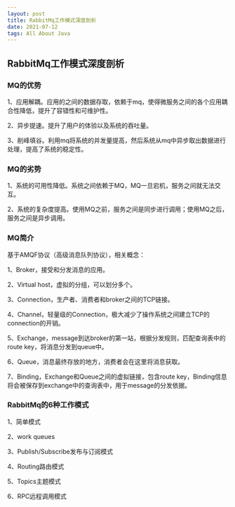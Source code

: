 ```yaml
---
layout: post
title: RabbitMq工作模式深度剖析
date: 2021-07-12
tags: All About Java
---
```


## RabbitMq工作模式深度剖析

### MQ的优势

1、应用解耦。应用的之间的数据存取，依赖于mq，使得微服务之间的各个应用耦合性降低，提升了容错性和可维护性。

2、异步提速。提升了用户的体验以及系统的吞吐量。

3、削峰填谷。利用mq将系统的并发量提高，然后系统从mq中异步取出数据进行处理，提高了系统的稳定性。

### MQ的劣势

1、系统的可用性降低。系统之间依赖于MQ，MQ一旦宕机，服务之间就无法交互。

2、系统的复杂度提高。使用MQ之前，服务之间是同步进行调用；使用MQ之后，服务之间是异步调用。

### MQ简介

基于AMQF协议（高级消息队列协议），相关概念：

1、Broker，接受和分发消息的应用。

2、Virtual host，虚拟的分组，可以划分多个。

3、Connection，生产者、消费者和broker之间的TCP链接。

4、Channel，轻量级的Connection，极大减少了操作系统之间建立TCP的connection的开销。

5、Exchange，message到达broker的第一站，根据分发规则，匹配查询表中的route key，将消息分发到queue中。

6、Queue，消息最终存放的地方，消费者会在这里将消息获取。

7、Binding，Exchange和Queue之间的虚拟链接，包含route key，Binding信息将会被保存到exchange中的查询表中，用于message的分发依据。

### RabbitMq的6种工作模式

1、简单模式

2、work queues

3、Publish/Subscribe发布与订阅模式

4、Routing路由模式

5、Topics主题模式

6、RPC远程调用模式

